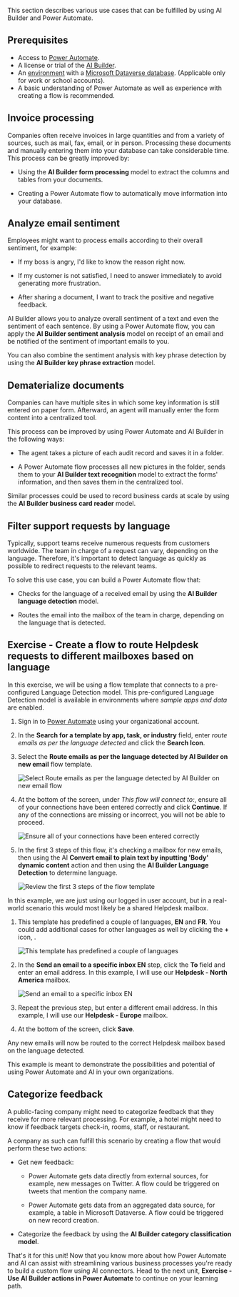 This section describes various use cases that can be fulfilled by using AI Builder and Power Automate.

## Prerequisites

- Access to [Power Automate](https://flow.microsoft.com/?azure-portal=true).
- A license or trial of the [AI Builder](/ai-builder/administer-licensing).
- An [environment](/power-platform/admin/environments-overview) with a [Microsoft Dataverse database](/power-platform/admin/create-database). (Applicable only for work or school accounts).
- A basic understanding of Power Automate as well as experience with creating a flow is recommended.

## Invoice processing

Companies often receive invoices in large quantities and from a variety of sources, such as mail, fax, email, or in person. Processing these documents and manually entering them into your database can take considerable time. This process can be greatly improved by:

- Using the **AI Builder form processing** model to extract the columns and tables from your documents.

- Creating a Power Automate flow to automatically move information into your database.

## Analyze email sentiment

Employees might want to process emails according to their overall sentiment, for example:

- If my boss is angry, I'd like to know the reason right now.

- If my customer is not satisfied, I need to answer immediately to avoid generating more frustration.

- After sharing a document, I want to track the positive and negative feedback.

AI Builder allows you to analyze overall sentiment of a text and even the sentiment of each sentence. By using a Power Automate flow, you can apply the **AI Builder sentiment analysis** model on receipt of an email and be notified of the sentiment of important emails to you.

You can also combine the sentiment analysis with key phrase detection by using the **AI Builder key phrase extraction** model.

## Dematerialize documents

Companies can have multiple sites in which some key information is still entered on paper form. Afterward, an agent will manually enter the form content into a centralized tool.

This process can be improved by using Power Automate and AI Builder in the following ways:

- The agent takes a picture of each audit record and saves it in a folder.

- A Power Automate flow processes all new pictures in the folder, sends them to your **AI Builder text recognition** model to extract the forms' information, and then saves them in the centralized tool.

Similar processes could be used to record business cards at scale by using the **AI Builder business card reader** model.

## Filter support requests by language

Typically, support teams receive numerous requests from customers worldwide. The team in charge of a request can vary, depending on the language. Therefore, it's important to detect language as quickly as possible to redirect requests to the relevant teams.

To solve this use case, you can build a Power Automate flow that:

- Checks for the language of a received email by using the **AI Builder language detection** model.

- Routes the email into the mailbox of the team in charge, depending on the language that is detected.

## Exercise - Create a flow to route Helpdesk requests to different mailboxes based on language

In this exercise, we will be using a flow template that connects to a pre-configured Language Detection model. This pre-configured Language Detection model is available in environments where *sample apps and data* are enabled.

1. Sign in to [Power Automate](https://ms.flow.microsoft.com/?azure-portal=true) using your organizational account.

1. In the **Search for a template by app, task, or industry** field, enter *route emails as per the language detected* and click the **Search Icon**.

1. Select the **Route emails as per the language detected by AI Builder on new email** flow template.

    ![Select Route emails as per the language detected by AI Builder on new email flow](../media/route-emails.png)

1. At the bottom of the screen, under *This flow will connect to:*, ensure all of your connections have been entered correctly and click **Continue**. If any of the connections are missing or incorrect, you will not be able to proceed.

    ![Ensure all of your connections have been entered correctly](../media/verify-connection-credentials.png)

1. In the first 3 steps of this flow, it's checking a mailbox for new emails, then using the AI **Convert email to plain text by inputting 'Body' dynamic content** action and then using the **AI Builder Language Detection** to determine language.

    ![Review the first 3 steps of the flow template](../media/new-flow-detect-language.png)

In this example, we are just using our logged in user account, but in a real-world scenario this would most likely be a shared Helpdesk mailbox.

1. This template has predefined a couple of languages, **EN** and **FR**. You could add additional cases for other languages as well by clicking the **+** icon, .

    ![This template has predefined a couple of languages](../media/template-predefined-languages.png)

1. In the **Send an email to a specific inbox EN** step, click the **To** field and enter an email address. In this example, I will use our **Helpdesk - North America** mailbox.

    ![Send an email to a specific inbox EN](../media/to-EN-mailbox.png)

1. Repeat the previous step, but enter a different email address. In this example, I will use our **Helpdesk - Europe** mailbox.

1. At the bottom of the screen, click **Save**.

Any new emails will now be routed to the correct Helpdesk mailbox based on the language detected.

This example is meant to demonstrate the possibilities and potential of using Power Automate and AI in your own organizations.  

## Categorize feedback

A public-facing company might need to categorize feedback that they receive for more relevant processing. For example, a hotel might need to know if feedback targets check-in, rooms, staff, or restaurant.

A company as such can fulfill this scenario by creating a flow that would perform these two actions:

- Get new feedback:

  - Power Automate gets data directly from external sources, for example, new messages on Twitter. A flow could be triggered on tweets that mention the company name.

  - Power Automate gets data from an aggregated data source, for example, a table in Microsoft Dataverse. A flow could be triggered on new record creation.

- Categorize the feedback by using the **AI Builder category classification model**.

That's it for this unit! Now that you know more about how Power Automate and AI can assist with streamlining various business processes you're ready to build a custom flow using AI connectors. Head to the next unit, **Exercise - Use AI Builder actions in Power Automate** to continue on your learning path.
